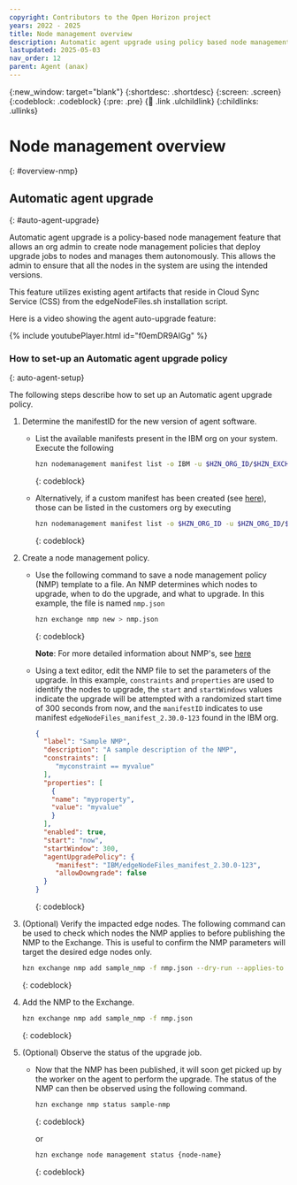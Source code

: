 ```yaml
---
copyright: Contributors to the Open Horizon project
years: 2022 - 2025
title: Node management overview
description: Automatic agent upgrade using policy based node management
lastupdated: 2025-05-03
nav_order: 12
parent: Agent (anax)
---
```


{:new_window: target="blank"}
{:shortdesc: .shortdesc}
{:screen: .screen}
{:codeblock: .codeblock}
{:pre: .pre}
{:child: .link .ulchildlink}
{:childlinks: .ullinks}

# Node management overview
{: #overview-nmp}

## Automatic agent upgrade
{: #auto-agent-upgrade}

Automatic agent upgrade is a policy-based node management feature that allows an org admin to create node management policies that deploy upgrade jobs to nodes and manages them autonomously. This allows the admin to ensure that all the nodes in the system are using the intended versions.

This feature utilizes existing agent artifacts that reside in Cloud Sync Service (CSS) from the edgeNodeFiles.sh installation script.

Here is a video showing the agent auto-upgrade feature:

{% include youtubePlayer.html id="f0emDR9AIGg" %}

### How to set-up an Automatic agent upgrade policy
{: auto-agent-setup}

The following steps describe how to set up an Automatic agent upgrade policy.

1. Determine the manifestID for the new version of agent software.

   - List the available manifests present in the IBM org on your system. Execute the following

     ```bash
     hzn nodemanagement manifest list -o IBM -u $HZN_ORG_ID/$HZN_EXCHANGE_USER_AUTH
     ```
     {: codeblock}

   - Alternatively, if a custom manifest has been created (see [here](./agentfile_manifest.md)), those can be listed in the customers org by executing

     ```bash
     hzn nodemanagement manifest list -o $HZN_ORG_ID -u $HZN_ORG_ID/$HZN_EXCHANGE_USER_AUTH
     ```
     {: codeblock}

2. Create a node management policy.

   - Use the following command to save a node management policy (NMP) template to a file. An NMP determines which nodes to upgrade, when to do the upgrade, and what to upgrade. In this example, the file is named `nmp.json`

     ```bash
     hzn exchange nmp new > nmp.json
     ```
     {: codeblock}

     **Note**: For more detailed information about NMP's, see [here](./node_management_policy.md)

   - Using a text editor, edit the NMP file to set the parameters of the upgrade. In this example, `constraints` and `properties` are used to identify the nodes to upgrade, the `start` and `startWindows` values indicate the upgrade will be attempted with a randomized start time of 300 seconds from now, and the `manifestID` indicates to use manifest `edgeNodeFiles_manifest_2.30.0-123` found in the IBM org.

     ```json
     {
       "label": "Sample NMP",
       "description": "A sample description of the NMP",
       "constraints": [
          "myconstraint == myvalue"
       ],
       "properties": [
         {
         "name": "myproperty",
         "value": "myvalue"
         }
       ],
       "enabled": true,
       "start": "now",
       "startWindow": 300,
       "agentUpgradePolicy": {
          "manifest": "IBM/edgeNodeFiles_manifest_2.30.0-123",
          "allowDowngrade": false
       }
     }
     ```
     {: codeblock}

3. (Optional) Verify the impacted edge nodes.
   The following command can be used to check which nodes the NMP applies to before publishing the NMP to the Exchange. This is useful to confirm the NMP parameters will target the desired edge nodes only.

   ```bash
   hzn exchange nmp add sample_nmp -f nmp.json --dry-run --applies-to
   ```
   {: codeblock}

4. Add the NMP to the Exchange.

   ```bash
   hzn exchange nmp add sample_nmp -f nmp.json
   ```
   {: codeblock}

5. (Optional) Observe the status of the upgrade job.

   - Now that the NMP has been published, it will soon get picked up by the worker on the agent to perform the upgrade. The status of the NMP can then be observed using the following command.

     ```bash
     hzn exchange nmp status sample-nmp
     ```
     {: codeblock}

     or

      ```bash
      hzn exchange node management status {node-name}
      ```
      {: codeblock}
